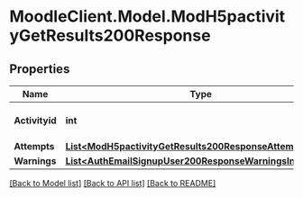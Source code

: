 # MoodleClient.Model.ModH5pactivityGetResults200Response

## Properties

Name | Type | Description | Notes
------------ | ------------- | ------------- | -------------
**Activityid** | **int** | Activity course module ID | 
**Attempts** | [**List&lt;ModH5pactivityGetResults200ResponseAttemptsInner&gt;**](ModH5pactivityGetResults200ResponseAttemptsInner.md) |  | 
**Warnings** | [**List&lt;AuthEmailSignupUser200ResponseWarningsInner&gt;**](AuthEmailSignupUser200ResponseWarningsInner.md) |  | [optional] 

[[Back to Model list]](../README.md#documentation-for-models) [[Back to API list]](../README.md#documentation-for-api-endpoints) [[Back to README]](../README.md)

